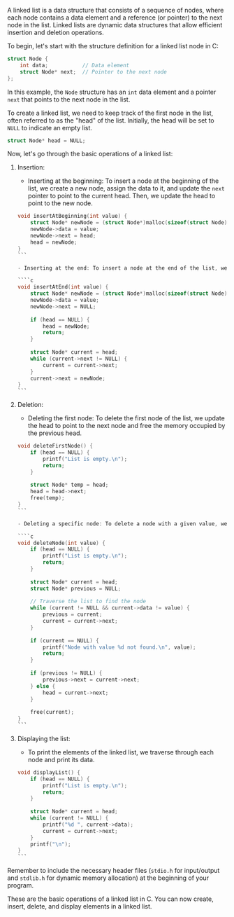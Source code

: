 A linked list is a data structure that consists of a sequence of nodes, where each node contains a data element and a reference (or pointer) to the next node in the list. Linked lists are dynamic data structures that allow efficient insertion and deletion operations.

To begin, let's start with the structure definition for a linked list node in C:

```c
struct Node {
    int data;           // Data element
    struct Node* next;  // Pointer to the next node
};
```

In this example, the `Node` structure has an `int` data element and a pointer `next` that points to the next node in the list.

To create a linked list, we need to keep track of the first node in the list, often referred to as the "head" of the list. Initially, the head will be set to `NULL` to indicate an empty list.

```c
struct Node* head = NULL;
```

Now, let's go through the basic operations of a linked list:

1. Insertion:
   - Inserting at the beginning: To insert a node at the beginning of the list, we create a new node, assign the data to it, and update the `next` pointer to point to the current head. Then, we update the head to point to the new node.
   
   ````c
   void insertAtBeginning(int value) {
       struct Node* newNode = (struct Node*)malloc(sizeof(struct Node));
       newNode->data = value;
       newNode->next = head;
       head = newNode;
   }
   ```
   
   - Inserting at the end: To insert a node at the end of the list, we traverse the list until we reach the last node. Then, we create a new node, assign the data to it, and update the `next` pointer of the last node to point to the new node.
   
   ````c
   void insertAtEnd(int value) {
       struct Node* newNode = (struct Node*)malloc(sizeof(struct Node));
       newNode->data = value;
       newNode->next = NULL;
       
       if (head == NULL) {
           head = newNode;
           return;
       }
       
       struct Node* current = head;
       while (current->next != NULL) {
           current = current->next;
       }
       current->next = newNode;
   }
   ```

2. Deletion:
   - Deleting the first node: To delete the first node of the list, we update the head to point to the next node and free the memory occupied by the previous head.
   
   ````c
   void deleteFirstNode() {
       if (head == NULL) {
           printf("List is empty.\n");
           return;
       }
       
       struct Node* temp = head;
       head = head->next;
       free(temp);
   }
   ```
   
   - Deleting a specific node: To delete a node with a given value, we traverse the list to find the node. Once found, we update the `next` pointer of the previous node to skip the node to be deleted, and free the memory.
   
   ````c
   void deleteNode(int value) {
       if (head == NULL) {
           printf("List is empty.\n");
           return;
       }
       
       struct Node* current = head;
       struct Node* previous = NULL;
       
       // Traverse the list to find the node
       while (current != NULL && current->data != value) {
           previous = current;
           current = current->next;
       }
       
       if (current == NULL) {
           printf("Node with value %d not found.\n", value);
           return;
       }
       
       if (previous != NULL) {
           previous->next = current->next;
       } else {
           head = current->next;
       }
       
       free(current);
   }
   ```

3. Displaying the list:
   - To print the elements of the linked list, we traverse through each node and print its data.
   
   ````c
   void displayList() {
       if (head == NULL) {
           printf("List is empty.\n");
           return;
       }
       
       struct Node* current = head;
       while (current != NULL) {
           printf("%d ", current->data);
           current = current->next;
       }
       printf("\n");
   }
   ```

Remember to include the necessary header files (`stdio.h` for input/output and `stdlib.h` for dynamic memory allocation) at the beginning of your program.

These are the basic operations of a linked list in C. You can now create, insert, delete, and display elements in a linked list. 
